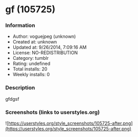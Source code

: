 # gf (105725)

### Information
- Author: voguejpeg (unknown)
- Created at: unknown
- Updated at: 9/26/2014, 7:09:16 AM
- License: NO-REDISTRIBUTION
- Category: tumblr
- Rating: undefined
- Total installs: 20
- Weekly installs: 0


### Description
gfdgsf


### Screenshots (links to userstyles.org)
![https://userstyles.org/style_screenshots/105725-after.png](https://userstyles.org/style_screenshots/105725-after.png)


